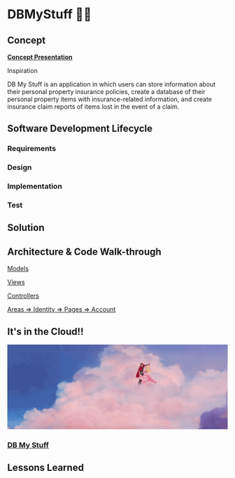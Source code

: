 # DBMyStuff 	:woman_technologist:

## Concept

**[Concept Presentation](https://prezi.com/view/boyYX2lCzWfMdtXd0eJE/)**

Inspiration

DB My Stuff is an application in which users can store information about their personal property insurance policies, create a database of their personal property items with insurance-related information, and create insurance claim reports of items lost in the event of a claim.

## Software Development Lifecycle

### Requirements


### Design


### Implementation


### Test


## Solution



## Architecture & Code Walk-through

[Models](https://github.com/McDowellME/DBMyStuff/tree/master/Models)

[Views](https://github.com/McDowellME/DBMyStuff/tree/master/Views)

[Controllers](https://github.com/McDowellME/DBMyStuff/tree/master/Controllers)

[Areas => Identity => Pages => Account](https://github.com/McDowellME/DBMyStuff/tree/master/Areas/Identity)




## It's in the Cloud!!

![Cloud](/sleepingbeautyclouds.gif)

### [DB My Stuff](https://dbmystuff.azurewebsites.net)




## Lessons Learned

